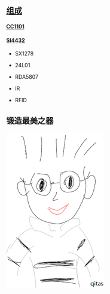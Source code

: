 ﻿## [组成](https://github.com/qitas/drivers) 

#### [CC1101](https://github.com/qitas/drivers/CC1101) 

#### [SI4432](https://github.com/qitas/drivers/SI4432) 

- SX1278

- 24L01

- RDA5807

- IR

- RFID


## 锻造最美之器

[![sites](qitas/qitas.png)](http://www.qitas.cn)
